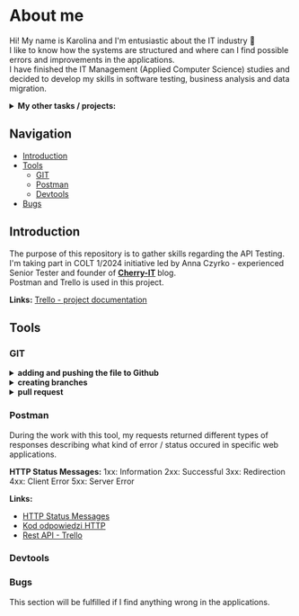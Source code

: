 # About me

Hi!
My name is Karolina and I'm entusiastic about the IT industry 💙 \
I like to know how the systems are structured and where can I find possible errors and improvements in the applications. \
I have finished the IT Management (Applied Computer Science) studies and decided to develop my skills in software testing, business analysis and data migration.

<details>
<summary> <b> My other tasks / projects: </b></summary>
<p>

- [Manual testing of web applications](https://github.com/rkarolina/rkarolina/blob/main/Portfolio%20-%20manual%20testing.md)
- [Projects - test automation](https://github.com/rkarolina/Challenge_portfolio_karolina)
- [My own database created from scratch](https://github.com/rkarolina/job-offers-management-system)
- [My T-SQL repository with queries based on existing database (in progress)](https://github.com/rkarolina/AdventureWorks)

</details>

## Navigation

- [Introduction](#introduction)
- [Tools](#tools)
  - [GIT](#git)
  - [Postman](#postman)
  - [Devtools](#devtools)
- [Bugs](#bugs)

<a name='introduction'></a>

## Introduction

The purpose of this repository is to gather skills regarding the API Testing. \
I'm taking part in COLT 1/2024 initiative led by Anna Czyrko - experienced Senior Tester and founder of <b>[Cherry-IT](http://cherry-it.pl/) </b> blog. \
Postman and Trello is used in this project.

<b>Links:</b>
[Trello - project documentation](https://developer.atlassian.com/cloud/trello/)

## Tools

<a name='tools'></a>

### GIT

<a name='git'></a>

<details> 
<summary> <b> adding and pushing the file to Github </b></summary>
<p>

I have learned how to manage my files in the Terminal. \
After cloning my repository I used the following commands to add my first commit to Github:

- <b> git add <NameOfMyFile$> </b>
- <b> git status </b>
- <b> git commit -m "what is in my file" </b>
- <b> git push </b>

</details>

<details> 
<summary> <b> creating branches</b></summary>
<p>

- <b> git branch </b> - to check the available branches
- <b> git branch "NameOfMyBranch" </b> - creating a new branch
- <b> git checkout "NameOfMyBranch" </b> - switching the branch
- <b> git checkout -b "NameOfMyBranch" </b> - creating and switching a new branch (one move)
- <b> git checkout main </b> - switching to main branch
- <b> git commit -a -m 'made other changes' </b>
- <b> git push </b> - pushing the current branch to the remote repository

</details>

<details> 
<summary> <b> pull request </b></summary>
<p>

Used to request the code review and merge to the selected branch.

<b>Steps:</b>

1. Go to your repository.
2. Click "Pull request".
3. Click "New pull request" / "Compare & pull request".
4. In the pull request form pick the branch with the changes we need.
5. Describe your pull request in the "Leave a comment" field.
6. Type / modify the name of the Pull Request in the "add new file" field.
7. (Optional in this project) Pick reviewers to check your code.
8. Click the "Create pull request" button.
9. Click the "Merge pull request" button (after confirming with a team members and checking if we don't have any conflicts)
10. Click "Confirm merge".

<p>

</details>

### Postman

<a name='postman'></a>

During the work with this tool, my requests returned different types of responses describing what kind of error / status occured in specific web applications.

<b>HTTP Status Messages:</b>
1xx: Information
2xx: Successful
3xx: Redirection
4xx: Client Error
5xx: Server Error

<b>Links:</b>

- [HTTP Status Messages](https://www.w3schools.com/tags/ref_httpmessages.asp)
- [Kod odpowiedzi HTTP](https://pl.wikipedia.org/wiki/Kod_odpowiedzi_HTTP)
- [Rest API - Trello](https://developer.atlassian.com/cloud/trello/rest/api-group-boards/#api-group-boards)

### Devtools

<a name='devtools'></a>

### Bugs

<a name='bugs'></a>

This section will be fulfilled if I find anything wrong in the applications.
